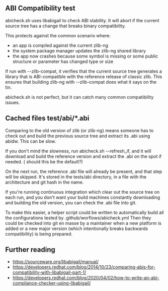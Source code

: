 ABI Compatibility test
----------------------

abicheck.sh uses libabigail to check ABI stability.
It will abort if the current source
tree has a change that breaks binary compatibility.

This protects against the common scenario where:
- an app is compiled against the current zlib-ng
- the system package manager updates the zlib-ng shared library
- the app now crashes because some symbol is
  missing or some public structure or parameter
  has changed type or size

If run with --zlib-compat, it verifies that the
current source tree generates a library that
is ABI-compatible with the reference release
of classic zlib.  This ensures that building
zlib-ng with --zlib-compat does what it says on the tin.

abicheck.sh is not perfect, but it can catch
many common compatibility issues.

Cached files test/abi/*.abi
---------------------------

Comparing to the old version of zlib (or zlib-ng)
means someone has to check out and build
the previous source tree and extract its .abi
using abidw.  This can be slow.

If you don't mind the slowness, run abicheck.sh --refresh_if,
and it will download and build the reference version
and extract the .abi on the spot if needed.
( should this be the default?)

On the next run, the reference .abi file will already be
present, and that step will be skipped.
It's stored in the tests/abi directory,
in a file with the architecture and git hash in the name.

If you're running continuous integration
which clear out the source tree on each run,
and you don't want your build machines
constantly downloading and building the old
version, you can check the .abi file into git.

To make this easier, a helper script could be written to automatically build
all the configurations tested by .github/worflows/abicheck.yml
Then they could be checked into git en masse by a maintainer
when a new platform is added or a new major version (which
intentionally breaks backwards compatibility) is being prepared.

Further reading
---------------

- https://sourceware.org/libabigail/manual/
- https://developers.redhat.com/blog/2014/10/23/comparing-abis-for-compatibility-with-libabigail-part-1/
- https://developers.redhat.com/blog/2020/04/02/how-to-write-an-abi-compliance-checker-using-libabigail/
